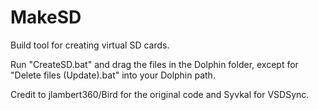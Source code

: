 # MakeSD
Build tool for creating virtual SD cards.

Run "CreateSD.bat" and drag the files in the Dolphin folder, except for "Delete files (Update).bat" into your Dolphin path.

Credit to jlambert360/Bird for the original code and Syvkal for VSDSync. 
